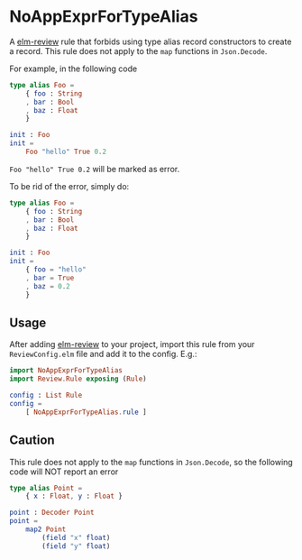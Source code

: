 # NoAppExprForTypeAlias



A [elm-review](https://package.elm-lang.org/packages/jfmengels/elm-review/latest/) rule that forbids using type alias record constructors to create a record. This rule does not apply to the `map` functions in `Json.Decode`. 


For example, in the following code

```elm
type alias Foo = 
    { foo : String
    , bar : Bool
    , baz : Float
    }

init : Foo
init = 
    Foo "hello" True 0.2
```

`Foo "hello" True 0.2` will be marked as error. 

To be rid of the error, simply do: 

```elm
type alias Foo = 
    { foo : String
    , bar : Bool
    , baz : Float
    }

init : Foo
init = 
    { foo = "hello"
    , bar = True
    , baz = 0.2    
    }
```



## Usage



After adding [elm-review](https://package.elm-lang.org/packages/jfmengels/elm-review/latest/) to your project, import this rule from
your `ReviewConfig.elm` file and add it to the config. E.g.:

```elm
import NoAppExprForTypeAlias
import Review.Rule exposing (Rule)

config : List Rule
config =
    [ NoAppExprForTypeAlias.rule ]

```
## Caution

This rule does not apply to the `map` functions in `Json.Decode`, so the following code will NOT report an error

```elm
type alias Point =
    { x : Float, y : Float }

point : Decoder Point
point =
    map2 Point
        (field "x" float)
        (field "y" float)
```
